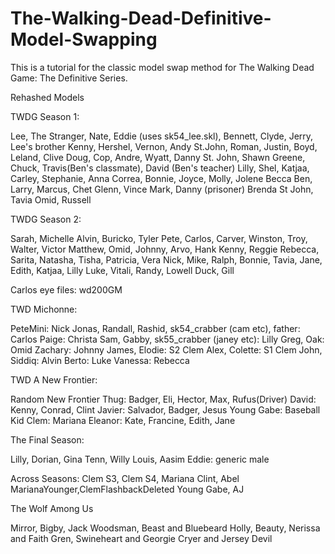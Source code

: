 # The-Walking-Dead-Definitive-Model-Swapping
This is a tutorial for the classic model swap method for The Walking Dead Game: The Definitive Series. 

Rehashed Models 

TWDG Season 1:

Lee, The Stranger, Nate, Eddie (uses sk54_lee.skl), Bennett, Clyde, Jerry, Lee's brother
Kenny, Hershel, Vernon, Andy St.John, Roman, Justin, Boyd, Leland, Clive
Doug, Cop, Andre, Wyatt, Danny St. John, Shawn Greene, Chuck, Travis(Ben's classmate), David (Ben's teacher)
Lilly, Shel, Katjaa, Carley, Stephanie, Anna Correa, Bonnie, Joyce, Molly, Jolene
Becca
Ben, Larry, Marcus, Chet
Glenn, Vince
Mark, Danny (prisoner)
Brenda St John, Tavia
Omid, Russell



TWDG Season 2:

Sarah, Michelle
Alvin, Buricko, Tyler
Pete, Carlos, Carver, Winston, Troy, Walter, Victor
Matthew, Omid, Johnny, Arvo, Hank
Kenny, Reggie
Rebecca, Sarita, Natasha, Tisha, Patricia, Vera
Nick, Mike, Ralph, 
Bonnie, Tavia, Jane, Edith, Katjaa, Lilly
Luke, Vitali, Randy, Lowell
Duck, Gill

Carlos eye files: wd200GM

TWD Michonne:

PeteMini: Nick
Jonas, Randall, Rashid, sk54_crabber (cam etc), father: Carlos
Paige: Christa
Sam, Gabby, sk55_crabber (janey etc): Lilly
Greg, Oak: Omid
Zachary: Johnny
James, Elodie: S2 Clem
Alex, Colette: S1 Clem
John, Siddiq: Alvin
Berto: Luke
Vanessa: Rebecca


TWD A New Frontier:

Random New Frontier Thug: Badger, Eli, Hector, Max, Rufus(Driver)
David: Kenny, Conrad, Clint
Javier: Salvador, Badger, Jesus
Young Gabe: Baseball Kid
Clem: Mariana
Eleanor: Kate, Francine, Edith, Jane

The Final Season:

Lilly, Dorian, Gina
Tenn, Willy
Louis, Aasim
Eddie: generic male

Across Seasons:
Clem S3, Clem S4, Mariana
Clint, Abel
MarianaYounger,ClemFlashbackDeleted
Young Gabe, AJ

The Wolf Among Us

Mirror, Bigby, Jack
Woodsman, Beast and Bluebeard
Holly, Beauty, Nerissa and Faith
Gren, Swineheart and Georgie
Cryer and Jersey Devil 

